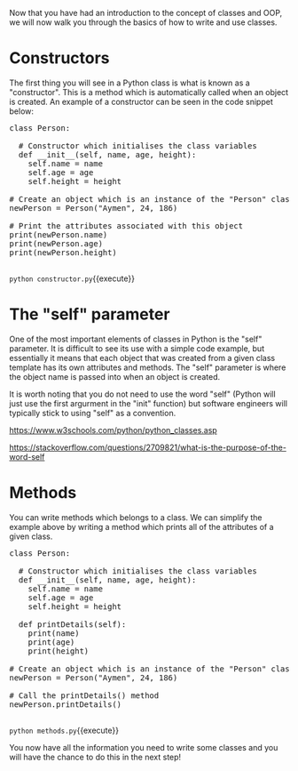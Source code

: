 Now that you have had an introduction to the concept of classes and OOP, we will now walk you through the basics of how to write and use classes.

# Constructors
The first thing you will see in a Python class is what is known as a "constructor". This is a method which is automatically called when an object is created. An example of a constructor can be seen in the code snippet below:

<pre class="file" data-filename="constructor.py" data-target="replace">
class Person:

  # Constructor which initialises the class variables
  def __init__(self, name, age, height):
    self.name = name
    self.age = age
    self.height = height

# Create an object which is an instance of the "Person" class
newPerson = Person("Aymen", 24, 186)

# Print the attributes associated with this object
print(newPerson.name)
print(newPerson.age)
print(newPerson.height)

</pre>

`python constructor.py`{{execute}}

# The "self" parameter
One of the most important elements of classes in Python is the "self" parameter. It is difficult to see its use with a simple code example, but essentially it means that each object that was created from a given class template has its own attributes and methods. The "self" parameter is where the object name is passed into when an object is created. 

It is worth noting that you do not need to use the word "self" (Python will just use the first argurment in the "init" function) but software engineers will typically stick to using "self" as a convention.

https://www.w3schools.com/python/python_classes.asp

https://stackoverflow.com/questions/2709821/what-is-the-purpose-of-the-word-self

# Methods
You can write methods which belongs to a class. We can simplify the example above by writing a method which prints all of the attributes of a given class.

<pre class="file" data-filename="methods.py" data-target="replace">
class Person:

  # Constructor which initialises the class variables
  def __init__(self, name, age, height):
    self.name = name
    self.age = age
    self.height = height
    
  def printDetails(self):
    print(name)
    print(age)
    print(height)

# Create an object which is an instance of the "Person" class
newPerson = Person("Aymen", 24, 186)

# Call the printDetails() method
newPerson.printDetails()

</pre>

`python methods.py`{{execute}}

You now have all the information you need to write some classes and you will have the chance to do this in the next step!
